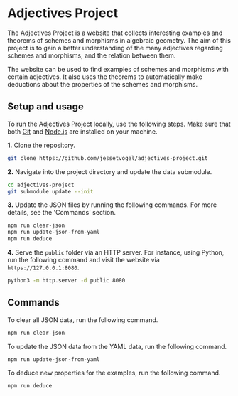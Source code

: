 # Adjectives Project

The Adjectives Project is a website that collects interesting examples and theorems of schemes and morphisms in algebraic geometry. The aim of this project is to gain a better understanding of the many adjectives regarding schemes and morphisms, and the relation between them.

The website can be used to find examples of schemes and morphisms with certain adjectives. It also uses the theorems to automatically make deductions about the properties of the schemes and morphisms.

<!-- The website can be visited at [jessetvogel.nl/adjectives-project](https://jessetvogel.nl/adjectives-project). -->

## Setup and usage

To run the Adjectives Project locally, use the following steps. Make sure that both [Git](https://git-scm.com) and [Node.js](https://nodejs.org) are installed on your machine.

**1.** Clone the repository.
```sh
git clone https://github.com/jessetvogel/adjectives-project.git
```
**2.** Navigate into the project directory and update the data submodule.
```sh
cd adjectives-project
git submodule update --init
```

**3.** Update the JSON files by running the following commands. For more details, see the 'Commands' section.
```sh
npm run clear-json
npm run update-json-from-yaml
npm run deduce
```

**4.** Serve the `public` folder via an HTTP server. For instance, using Python, run the following command and visit the website via `https://127.0.0.1:8080`.
```sh
python3 -m http.server -d public 8080
```

## Commands
To clear all JSON data, run the following command.
```sh
npm run clear-json
```
To update the JSON data from the YAML data, run the following command.
```sh
npm run update-json-from-yaml
```
To deduce new properties for the examples, run the following command.
```sh
npm run deduce
```
